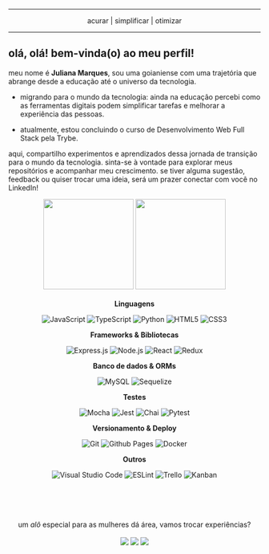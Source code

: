 <hr>
<div  align="center" style="display: inline_block">
 acurar  | simplificar  | otimizar 
</div>
<hr>

<h2> olá, olá! bem-vinda(o) ao meu perfil!</h2>
meu nome é <b>Juliana Marques</b>, sou uma goianiense com uma trajetória que abrange desde a educação até o universo da tecnologia. 

- migrando para o mundo da tecnologia: ainda na educação percebi como as ferramentas digitais podem simplificar tarefas e melhorar a experiência das pessoas.

- atualmente, estou concluindo o curso de Desenvolvimento Web Full Stack pela Trybe.

aqui, compartilho experimentos e aprendizados dessa jornada de transição para o mundo da tecnologia. sinta-se à vontade para explorar meus repositórios e acompanhar meu crescimento. se tiver alguma sugestão, feedback ou quiser trocar uma ideia, será um prazer conectar com você no LinkedIn!  

<div align="center">
  <img height="180em" src="https://github-readme-stats.vercel.app/api?username=marquesdjuliana&show_icons=true&theme=synthwave&include_all_commits=true&count_private=true"/>
  <img height="180em" src="https://github-readme-stats.vercel.app/api/top-langs/?username=marquesdjuliana&layout=compact&langs_count=10&theme=synthwave"/>
</div>  
<br> 
<div  align="center" style="display: inline_block">
  <b>Linguagens</b>
  
  ![JavaScript](https://img.shields.io/badge/javascript-%23323330.svg?style=for-the-badge&logo=javascript&logoColor=%23F7DF1E) 
  ![TypeScript](https://img.shields.io/badge/typescript-%23007ACC.svg?style=for-the-badge&logo=typescript&logoColor=white) 
  ![Python](https://img.shields.io/badge/python-3670A0?style=for-the-badge&logo=python&logoColor=ffdd54) 
  ![HTML5](https://img.shields.io/badge/html5-%23E34F26.svg?style=for-the-badge&logo=html5&logoColor=white) 
  ![CSS3](https://img.shields.io/badge/css3-%231572B6.svg?style=for-the-badge&logo=css3&logoColor=white) 
  
  <b>Frameworks & Bibliotecas</b>

  ![Express.js](https://img.shields.io/badge/express.js-%23404d59.svg?style=for-the-badge&logo=express&logoColor=%2361DAFB)
  ![Node.js](https://img.shields.io/badge/node.js-6DA55F?style=for-the-badge&logo=node.js&logoColor=white) 
  ![React](https://img.shields.io/badge/react-%2320232a.svg?style=for-the-badge&logo=react&logoColor=%2361DAFB)
  ![Redux](https://img.shields.io/badge/redux-%23593d88.svg?style=for-the-badge&logo=redux&logoColor=white) 
  
  <b>Banco de dados & ORMs</b>
  
  ![MySQL](https://img.shields.io/badge/mysql-%2300f.svg?style=for-the-badge&logo=mysql&logoColor=white) 
  ![Sequelize](https://img.shields.io/badge/Sequelize-52B0E7?style=for-the-badge&logo=Sequelize&logoColor=white) 
  
  <b>Testes</b>
  
  ![Mocha](https://img.shields.io/badge/-mocha-%238D6748?style=for-the-badge&logo=mocha&logoColor=white) 
  ![Jest](https://img.shields.io/badge/-jest-%23C21325?style=for-the-badge&logo=jest&logoColor=white) 
  ![Chai](https://img.shields.io/badge/-chai-%23E5E5E5?style=for-the-badge&logo=chai&logoColor=853232) 
  ![Pytest](https://img.shields.io/badge/-pytest-%43B02A?style=for-the-badge&logo=pytest&logoColor=white) 
 
 <b>Versionamento & Deploy</b>

  ![Git](https://img.shields.io/badge/git-%23F05033.svg?style=for-the-badge&logo=git&logoColor=white) 
  ![Github Pages](https://img.shields.io/badge/github%20pages-121013?style=for-the-badge&logo=github&logoColor=white) 
  ![Docker](https://img.shields.io/badge/docker-%230db7ed.svg?style=for-the-badge&logo=docker&logoColor=white) 
  
  <b>Outros</b>
  
  ![Visual Studio Code](https://img.shields.io/badge/VS%20Code-0078d7.svg?style=for-the-badge&logo=visual-studio-code&logoColor=white) 
  ![ESLint](https://img.shields.io/badge/ESLint-4B3263?style=for-the-badge&logo=eslint&logoColor=white) 
  ![Trello](https://img.shields.io/badge/Trello-%23026AA7.svg?style=for-the-badge&logo=Trello&logoColor=white)
  ![Kanban](https://img.shields.io/badge/Kanban-FFC0CB.svg?style=for-the-badge)
</div>

<br>
<br>
<br>
<br>
<div  align="center" style="display: inline_block">
um <i>alô</i> especial para as mulheres dá área, vamos trocar experiências?
<br>
<br>
 <div> 
  <a href="https://instagram.com/velhaju" target="_blank"><img src="https://img.shields.io/badge/-Instagram-%23E4405F?style=for-the-badge&logo=instagram&logoColor=white" target="_blank"></a>
  <a href = "mailto:marquesdjuliana@gmail.com"><img src="https://img.shields.io/badge/-Gmail-%23333?style=for-the-badge&logo=gmail&logoColor=white" target="_blank"></a>
  <a href="https://www.linkedin.com/in/marquesdjuliana" target="_blank"><img src="https://img.shields.io/badge/-LinkedIn-%230077B5?style=for-the-badge&logo=linkedin&logoColor=white" target="_blank"></a> 
 </div>
</div>
